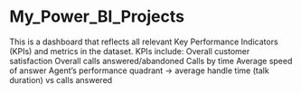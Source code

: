 # My_Power_BI_Projects
This is a dashboard  that reflects all relevant Key Performance Indicators (KPIs) and metrics in the dataset.
KPIs include:
Overall customer satisfaction
Overall calls answered/abandoned
Calls by time
Average speed of answer
Agent’s performance quadrant -> average handle time (talk duration) vs calls answered
